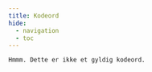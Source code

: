 ```yaml
---
title: Kodeord
hide:
  - navigation
  - toc
---
```


<style>

{% include "ahoquiz/style.css" %}

</style>

```txt
Hmmm. Dette er ikke et gyldig kodeord.
```
